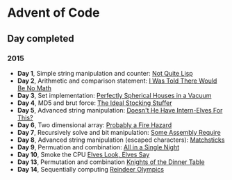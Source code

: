 # Advent of Code

## Day completed

### 2015

 + **Day 1**, Simple string manipulation and counter: [Not Quite Lisp](https://adventofcode.com/2015/day/1)
 + **Day 2**, Arithmetic and comparison statement: [I Was Told There Would Be No Math](https://adventofcode.com/2015/day/2)  
 + **Day 3**, Set implementation: [Perfectly Spherical Houses in a Vacuum](https://adventofcode.com/2015/day/3)  
 + **Day 4**, MD5 and brut force: [The Ideal Stocking Stuffer](https://adventofcode.com/2015/day/4)
 + **Day 5**, Advanced string manipulation: [Doesn't He Have Intern-Elves For This?](https://adventofcode.com/2015/day/5)
 + **Day 6**, Two dimensional array: [Probably a Fire Hazard](https://adventofcode.com/2015/day/6)
 + **Day 7**, Recursively solve and bit manipulation: [Some Assembly Require](https://adventofcode.com/2015/day/7)
 + **Day 8**, Advanced string manipulation (escaped characters): [Matchsticks](https://adventofcode.com/2015/day/8)
 + **Day 9**, Permuation and combination: [All in a Single Night](https://adventofcode.com/2015/day/9)
 + **Day 10**, Smoke the CPU [Elves Look, Elves Say](https://adventofcode.com/2015/day/10)
 + **Day 13**, Permutation and combination [Knights of the Dinner Table](https://adventofcode.com/2015/day/13)
 + **Day 14**, Sequentially computing [Reindeer Olympics](https://adventofcode.com/2015/day/14)

